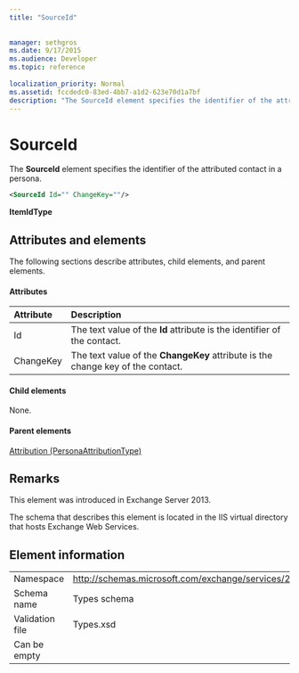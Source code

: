 ```yaml
---
title: "SourceId"
 
 
manager: sethgros
ms.date: 9/17/2015
ms.audience: Developer
ms.topic: reference
 
localization_priority: Normal
ms.assetid: fccdedc0-83ed-4bb7-a1d2-623e70d1a7bf
description: "The SourceId element specifies the identifier of the attributed contact in a persona."
---
```


# SourceId

The **SourceId** element specifies the identifier of the attributed contact in a persona. 
  
```XML
<SourceId Id="" ChangeKey=""/>
```

 **ItemIdType**
## Attributes and elements

The following sections describe attributes, child elements, and parent elements.
  
#### Attributes

|**Attribute**|**Description**|
|:-----|:-----|
|Id  <br/> |The text value of the **Id** attribute is the identifier of the contact.  <br/> |
|ChangeKey  <br/> |The text value of the **ChangeKey** attribute is the change key of the contact.  <br/> |
   
#### Child elements

None.
  
#### Parent elements

[Attribution (PersonaAttributionType)](attribution-personaattributiontype.md)
  
## Remarks

This element was introduced in Exchange Server 2013.
  
The schema that describes this element is located in the IIS virtual directory that hosts Exchange Web Services.
  
## Element information

|||
|:-----|:-----|
|Namespace  <br/> |http://schemas.microsoft.com/exchange/services/2006/types  <br/> |
|Schema name  <br/> |Types schema  <br/> |
|Validation file  <br/> |Types.xsd  <br/> |
|Can be empty  <br/> ||
   

